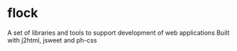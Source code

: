 # flock
A set of libraries and tools to support development of web applications Built with j2html, jsweet and ph-css

